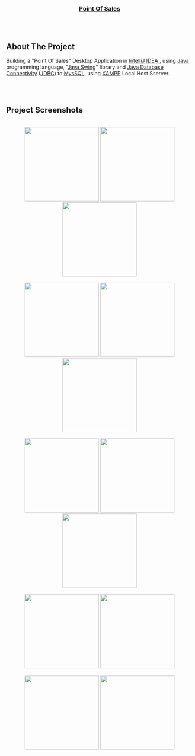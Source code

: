 

<!-- PROJECT LOGO -->
<br />

<div align="center">
  <a href="https://github.com/chivumarius/PointOfSales">  
    <h3 align="center">Point Of Sales</h3>
  </a>
</div>

<br />
<br />



<!-- ABOUT THE PROJECT -->
## About The Project



<p>
<p>
  Building a "Point Of Sales" Desktop Application in <a href="https://www.jetbrains.com/idea/promo/?source=google&medium=cpc&campaign=EMEA_en_EAST_IDEA_Branded&term=intellij%20idea&content=602143186012&gclid=Cj0KCQiAj_CrBhD-ARIsAIiMxT9pyU6czF5P1AdlEKcB8erxUD2SCuNBOoKk9PiOaviUFNZSgJ1EDUAaAiTwEALw_wcB">IntelliJ IDEA </a>, 
 using <a href="https://docs.oracle.com/javase/8/docs/technotes/guides/language/index.html">Java</a> programming language, "<a href="https://docs.oracle.com/javase/8/docs/api/index.html?javax/swing/package-summary.html">Java Swing</a>" library and <a href="https://docs.oracle.com/javase/8/docs/technotes/guides/jdbc/">Java Database Connectivity</a> (<a href="https://docs.oracle.com/javase/8/docs/technotes/guides/jdbc/">JDBC</a>) to <a href="https://www.mysql.com">MysSQL</a>, using <a href="https://www.apachefriends.org/">XAMPP</a> Local Host Sserver.
</p>




<br />
<br />


<!-- ABOUT THE PROJECT -->
## Project Screenshots

<br/>

<div align="center">  
  <img src="https://i.imgur.com/mTWnSug.jpg" width="200"> 
  <img src="https://i.imgur.com/4nkFXnj.jpg" width="200"> 
  <img src="https://i.imgur.com/pqPW1Vt.jpg" width="200">  
</div>

<br/>


<div align="center">  
  <img src="https://i.imgur.com/M2d0gGw.jpg" width="200"> 
  <img src="https://i.imgur.com/G6Hc14B.jpg" width="200"> 
  <img src="https://i.imgur.com/l8zfgLO.jpg" width="200">  
</div>

<br/>


<div align="center">  
  <img src="https://i.imgur.com/ZGI3x0V.jpg" width="200"> 
  <img src="https://i.imgur.com/GJXezDx.jpg" width="200"> 
  <img src="https://i.imgur.com/8EZABtn.jpg" width="200">  
</div>

<br/>


<div align="center">  
  <img src="https://i.imgur.com/bxg0FR0.jpg" width="200"> 
  <img src="https://i.imgur.com/CjBia9B.jpg" width="200"> 
</div>

<br/>


<div align="center">  
   <img src="https://i.imgur.com/75kXLXi.jpg" width="200">  
  <img src="https://i.imgur.com/j5WaTZE.jpg" width="200">   
</div>

<br/>
